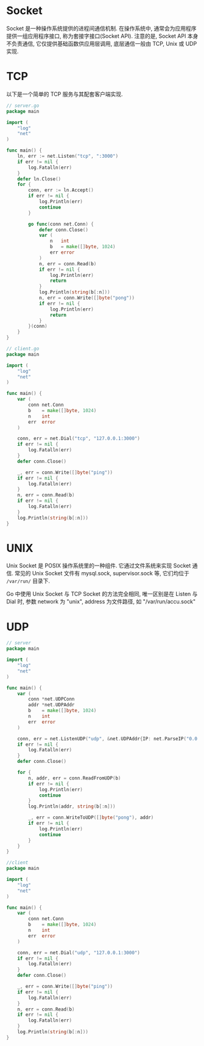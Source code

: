 # Socket

Socket 是一种操作系统提供的进程间通信机制. 在操作系统中, 通常会为应用程序提供一组应用程序接口, 称为套接字接口(Socket API). 注意的是, Socket API 本身不负责通信, 它仅提供基础函数供应用层调用, 底层通信一般由 TCP, Unix 或 UDP 实现.

# TCP

以下是一个简单的 TCP 服务与其配套客户端实现.

```go
// server.go
package main

import (
	"log"
	"net"
)

func main() {
	ln, err := net.Listen("tcp", ":3000")
	if err != nil {
		log.Fatalln(err)
	}
	defer ln.Close()
	for {
		conn, err := ln.Accept()
		if err != nil {
			log.Println(err)
			continue
		}

		go func(conn net.Conn) {
			defer conn.Close()
			var (
				n   int
				b   = make([]byte, 1024)
				err error
			)
			n, err = conn.Read(b)
			if err != nil {
				log.Println(err)
				return
			}
			log.Println(string(b[:n]))
			n, err = conn.Write([]byte("pong"))
			if err != nil {
				log.Println(err)
				return
			}
		}(conn)
	}
}
```

```go
// client.go
package main

import (
	"log"
	"net"
)

func main() {
	var (
		conn net.Conn
		b    = make([]byte, 1024)
		n    int
		err  error
	)

	conn, err = net.Dial("tcp", "127.0.0.1:3000")
	if err != nil {
		log.Fatalln(err)
	}
	defer conn.Close()

	_, err = conn.Write([]byte("ping"))
	if err != nil {
		log.Fatalln(err)
	}
	n, err = conn.Read(b)
	if err != nil {
		log.Fatalln(err)
	}
	log.Println(string(b[:n]))
}
```

# UNIX

Unix Socket 是 POSIX 操作系统里的一种组件. 它通过文件系统来实现 Socket 通信. 常见的 Unix Socket 文件有 mysql.sock, supervisor.sock 等, 它们均位于 `/var/run/` 目录下.

Go 中使用 Unix Socket 与 TCP Socket 的方法完全相同, 唯一区别是在 Listen 与 Dial 时, 参数 network 为 "unix", address 为文件路径, 如 "/var/run/accu.sock"

# UDP

```go
// server
package main

import (
	"log"
	"net"
)

func main() {
	var (
		conn *net.UDPConn
		addr *net.UDPAddr
		b    = make([]byte, 1024)
		n    int
		err  error
	)

	conn, err = net.ListenUDP("udp", &net.UDPAddr{IP: net.ParseIP("0.0.0.0"), Port: 3000})
	if err != nil {
		log.Fatalln(err)
	}
	defer conn.Close()

	for {
		n, addr, err = conn.ReadFromUDP(b)
		if err != nil {
			log.Println(err)
			continue
		}
		log.Println(addr, string(b[:n]))

		_, err = conn.WriteToUDP([]byte("pong"), addr)
		if err != nil {
			log.Println(err)
			continue
		}
	}
}
```

```go
//client
package main

import (
	"log"
    "net"
)

func main() {
	var (
		conn net.Conn
		b    = make([]byte, 1024)
		n    int
		err  error
	)

	conn, err = net.Dial("udp", "127.0.0.1:3000")
	if err != nil {
		log.Fatalln(err)
	}
	defer conn.Close()

	_, err = conn.Write([]byte("ping"))
	if err != nil {
		log.Fatalln(err)
	}
	n, err = conn.Read(b)
	if err != nil {
		log.Fatalln(err)
	}
	log.Println(string(b[:n]))
}
```
